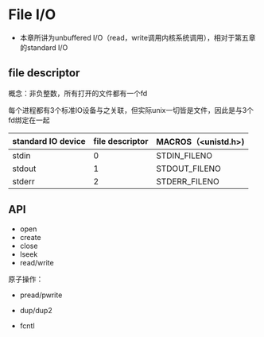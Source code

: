 # File I/O

* 本章所讲为unbuffered I/O（read，write调用内核系统调用），相对于第五章的standard I/O

## file descriptor

概念：非负整数，所有打开的文件都有一个fd

每个进程都有3个标准IO设备与之关联，但实际unix一切皆是文件，因此是与3个fd绑定在一起

| standard IO device | file descriptor | MACROS（<unistd.h>) |
| ------------------ | --------------- | ------------------- |
| stdin              | 0               | STDIN_FILENO        |
| stdout             | 1               | STDOUT_FILENO       |
| stderr             | 2               | STDERR_FILENO       |

## API

* open
* create
* close
* lseek
* read/write

原子操作：

* pread/pwrite
* dup/dup2

* fcntl